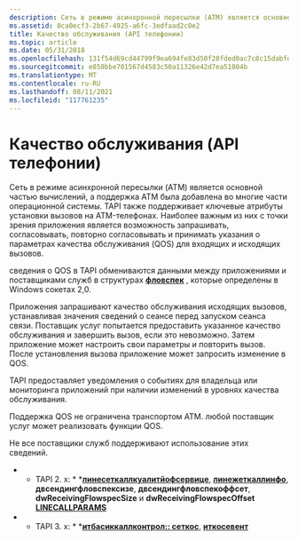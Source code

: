 ```yaml
---
description: Сеть в режиме асинхронной пересылки (ATM) является основной частью вычислений, а поддержка ATM была добавлена во многие части операционной системы.
ms.assetid: 0ca0ecf3-2b67-4925-a6fc-3edfaad2c0e2
title: Качество обслуживания (API телефонии)
ms.topic: article
ms.date: 05/31/2018
ms.openlocfilehash: 131f54d69cd44799f9ea694fe83d50f28fded0ac7c8c15dabfd7a2db499b2293
ms.sourcegitcommit: e858bbe701567d4583c50a11326e42d7ea51804b
ms.translationtype: MT
ms.contentlocale: ru-RU
ms.lasthandoff: 08/11/2021
ms.locfileid: "117761235"
---
```

# <a name="quality-of-service-telephony-api"></a>Качество обслуживания (API телефонии)

Сеть в режиме асинхронной пересылки (ATM) является основной частью вычислений, а поддержка ATM была добавлена во многие части операционной системы. TAPI также поддерживает ключевые атрибуты установки вызовов на ATM-телефонах. Наиболее важным из них с точки зрения приложения является возможность запрашивать, согласовывать, повторно согласовывать и принимать указания о параметрах качества обслуживания (QOS) для входящих и исходящих вызовов.

сведения о QOS в TAPI обмениваются данными между приложениями и поставщиками служб в структурах [**фловспек**](/windows/desktop/api/qos/ns-qos-flowspec) , которые определены в Windows сокетах 2,0.

Приложения запрашивают качество обслуживания исходящих вызовов, устанавливая значения сведений о сеансе перед запуском сеанса связи. Поставщик услуг попытается предоставить указанное качество обслуживания и завершить вызов, если это невозможно. Затем приложение может настроить свои параметры и повторить вызов. После установления вызова приложение может запросить изменение в QOS.

TAPI предоставляет уведомления о событиях для владельца или мониторинга приложений при наличии изменений в уровнях качества обслуживания.

Поддержка QOS не ограничена транспортом ATM. любой поставщик услуг может реализовать функции QOS.

Не все поставщики служб поддерживают использование этих сведений.

* * TAPI 2. x: * *[**линесеткаллкуалитйофсервице**](/windows/win32/api/tapi/nf-tapi-linesetcallqualityofservice), [**линежеткаллинфо**](/windows/win32/api/tapi/nf-tapi-linegetcallinfo), **двсендингфловспексизе**, **двсендингфловспекоффсет**, **dwReceivingFlowspecSize** и **dwReceivingFlowspecOffset** [**LINECALLPARAMS**](/windows/win32/api/tapi/ns-tapi-linecallparams)

* * TAPI 3. x: * *[**итбасиккаллконтрол:: сеткос**](/windows/desktop/api/tapi3if/nf-tapi3if-itbasiccallcontrol-setqos), [**иткосевент**](/windows/desktop/api/tapi3if/nn-tapi3if-itqosevent)

 

 
